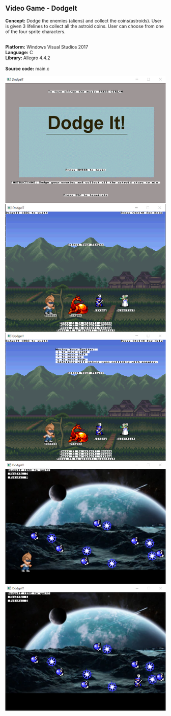 ## Video Game - DodgeIt 


<b>Concept:</b> Dodge the enemies (aliens) and collect the coins(astroids). User is given 3 lifelines to collect all the astroid coins. User can choose from one of the four sprite characters. 

<br><b>Platform:</b> Windows Visual Studios 2017 
<br><b>Language:</b> C
<br><b> Library: </b> Allegro 4.4.2  
<br><b>Source code:</b> main.c 

<img src="https://github.com/panktiHT/DodgeIt/blob/master/Photos/image_1.PNG"></img>
<img src="https://github.com/panktiHT/DodgeIt/blob/master/Photos/image_2.PNG"></img>
<img src="https://github.com/panktiHT/DodgeIt/blob/master/Photos/image_2_5.PNG"></img>
<img src="https://github.com/panktiHT/DodgeIt/blob/master/Photos/image3.PNG"></img>
<img src="https://github.com/panktiHT/DodgeIt/blob/master/Photos/image4.PNG"></img>
